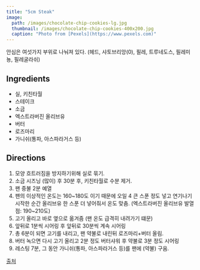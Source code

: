 ```yaml
---
title: "5cm Steak"
image: 
  path: /images/chocolate-chip-cookies-lg.jpg
  thumbnail: /images/chocolate-chip-cookies-400x200.jpg
  caption: "Photo from [Pexels](https://www.pexels.com)"
---
```


안심은 여섯가지 부위로 나눠져 있다. (헤드, 샤토브리앙(0), 필레, 트루네도스, 필레미뇽, 필레굴라쉬)

## Ingredients

* 실, 키친타월
* 스테이크
* 소금
* 엑스트라버진 올리브유
* 버터
* 로즈마리
* 가니쉬(통파, 아스파라거스 등)

## Directions

1. 모양 흐트러짐을 방지하기위해 실로 묶기.
2. 소금 시즈닝 (많이) 후 30분 후, 키친타월로 수분 제거.
3. 팬 중불 2분 예열
4. 팬의 이상적인 온도는 160~180도 이기 때문에 오일 4 큰 스푼 정도 넣고 연기나기 시작한 순간 올리브유 한 스푼 더 넣어줘서 온도 맞춤. (엑스트라버진 올리브유 발열점: 190~210도)
5. 고기 올리고 바로 옆으로 옮겨줌 (팬 온도 급격히 내려가기 떄문)
6. 앞뒤로 1분씩 시어링 후 앞뒤로 30분씩 계속 시어링
7. 총 6분이 되면 고기를 내리고, 팬 약불로 내린뒤 로즈마리+버터 올림.
8. 버터 녹으면 다시 고기 올리고 2분 정도 버터샤워 후 약불로 3분 정도 시어링
9. 레스팅 7분, 그 동안 가니쉬(통파, 아스파라거스 등)를 팬에 (약불) 구움.


[출처](https://www.youtube.com/watch?v=7oZHj57xscg)  

